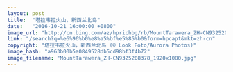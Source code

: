 ```yaml
---
layout: post
title:  "塔拉韦拉火山，新西兰北岛"
date:   "2016-10-21 16:00:00 +0800"
image_url: "http://cn.bing.com/az/hprichbg/rb/MountTarawera_ZH-CN9325208378_1920x1080.jpg"
link: "/search?q=%e6%96%b0%e8%a5%bf%e5%85%b0&form=hpcapt&mkt=zh-cn"
copyright: "塔拉韦拉火山，新西兰北岛 (© Look Foto/Aurora Photos)"
image_hash: "a963b00b5a0849528db5cd98bf3f4b72"
image_filename: "MountTarawera_ZH-CN9325208378_1920x1080.jpg"
---
```

